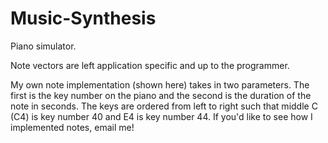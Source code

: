 # Music-Synthesis
Piano simulator.

Note vectors are left application specific and up to the programmer.

My own note implementation (shown here) takes in two parameters. The first is the key number on the piano and the second is the duration of the note in seconds. The keys are ordered from left to right such that middle C (C4) is key number 40 and E4 is key number 44. If you'd like to see how I implemented notes, email me!
